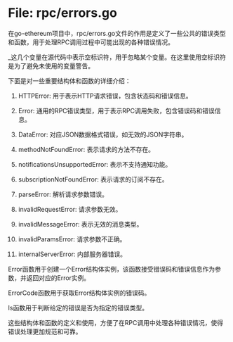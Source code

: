 # File: rpc/errors.go

在go-ethereum项目中，rpc/errors.go文件的作用是定义了一些公共的错误类型和函数，用于处理RPC调用过程中可能出现的各种错误情况。

_这几个变量在源代码中表示空标识符，用于忽略某个变量。在这里使用空标识符是为了避免未使用的变量警告。

下面是对一些重要结构体和函数的详细介绍：

1. HTTPError: 用于表示HTTP请求错误，包含状态码和错误信息。

2. Error: 通用的RPC错误类型，用于表示RPC调用失败，包含错误码和错误信息。

3. DataError: 对应JSON数据格式错误，如无效的JSON字符串。

4. methodNotFoundError: 表示请求的方法不存在。

5. notificationsUnsupportedError: 表示不支持通知功能。

6. subscriptionNotFoundError: 表示请求的订阅不存在。

7. parseError: 解析请求参数错误。

8. invalidRequestError: 请求参数无效。

9. invalidMessageError: 表示无效的消息类型。

10. invalidParamsError: 请求参数不正确。

11. internalServerError: 内部服务器错误。

Error函数用于创建一个Error结构体实例，该函数接受错误码和错误信息作为参数，并返回对应的Error实例。

ErrorCode函数用于获取Error结构体实例的错误码。

Is函数用于判断给定的错误是否为指定的错误类型。

这些结构体和函数的定义和使用，方便了在RPC调用中处理各种错误情况，使得错误处理更加规范和可靠。

